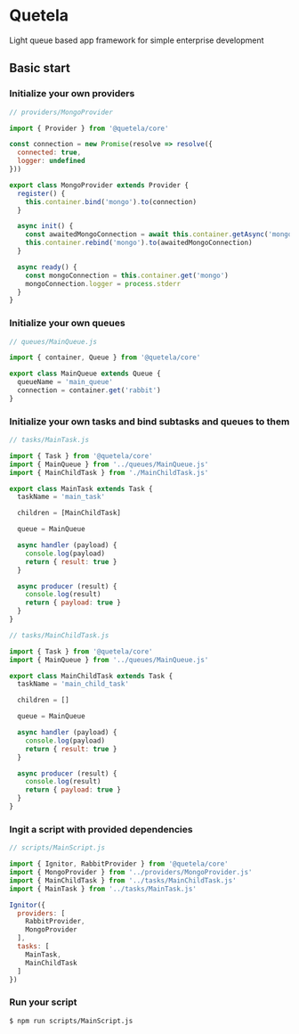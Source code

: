 # Quetela

Light queue based app framework for simple enterprise development

## Basic start
### Initialize your own providers
```javascript
// providers/MongoProvider

import { Provider } from '@quetela/core'

const connection = new Promise(resolve => resolve({
  connected: true,
  logger: undefined
}))

export class MongoProvider extends Provider {
  register() {
    this.container.bind('mongo').to(connection)
  }

  async init() {
    const awaitedMongoConnection = await this.container.getAsync('mongo')
    this.container.rebind('mongo').to(awaitedMongoConnection)
  }

  async ready() {
    const mongoConnection = this.container.get('mongo')
    mongoConnection.logger = process.stderr
  }
}
```
### Initialize your own queues
```javascript
// queues/MainQueue.js

import { container, Queue } from '@quetela/core'

export class MainQueue extends Queue {
  queueName = 'main_queue'
  connection = container.get('rabbit')
}
```
### Initialize your own tasks and bind subtasks and queues to them
```javascript
// tasks/MainTask.js

import { Task } from '@quetela/core'
import { MainQueue } from '../queues/MainQueue.js'
import { MainChildTask } from './MainChildTask.js'

export class MainTask extends Task {
  taskName = 'main_task'

  children = [MainChildTask]

  queue = MainQueue

  async handler (payload) {
    console.log(payload)
    return { result: true }
  }

  async producer (result) {
    console.log(result)
    return { payload: true }
  }
}
```

```javascript
// tasks/MainChildTask.js

import { Task } from '@quetela/core'
import { MainQueue } from '../queues/MainQueue.js'

export class MainChildTask extends Task {
  taskName = 'main_child_task'

  children = []

  queue = MainQueue

  async handler (payload) {
    console.log(payload)
    return { result: true }
  }

  async producer (result) {
    console.log(result)
    return { payload: true }
  }
}
```
### Ingit a script with provided dependencies
```javascript
// scripts/MainScript.js

import { Ignitor, RabbitProvider } from '@quetela/core'
import { MongoProvider } from '../providers/MongoProvider.js'
import { MainChildTask } from '../tasks/MainChildTask.js'
import { MainTask } from '../tasks/MainTask.js'

Ignitor({
  providers: [
    RabbitProvider,
    MongoProvider
  ],
  tasks: [
    MainTask,
    MainChildTask  
  ]
})


```

### Run your script
`$ npm run scripts/MainScript.js`
